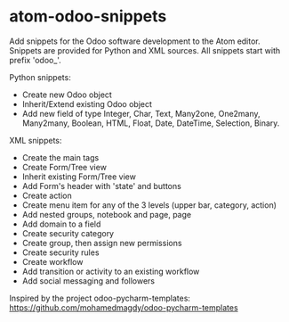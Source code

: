 # atom-odoo-snippets

Add snippets for the Odoo software development to the Atom editor. Snippets are
provided for Python and XML sources. All snippets start with prefix 'odoo_'.

Python snippets:
- Create new Odoo object
- Inherit/Extend existing Odoo object
- Add new field of type Integer, Char, Text, Many2one, One2many, Many2many,
Boolean, HTML, Float, Date, DateTime, Selection, Binary.

XML snippets:
- Create the main tags
- Create Form/Tree view
- Inherit existing Form/Tree view
- Add Form's header with 'state' and buttons
- Create action
- Create menu item for any of the 3 levels (upper bar, category, action)
- Add nested groups, notebook and page, page
- Add domain to a field
- Create security category
- Create group, then assign new permissions
- Create security rules
- Create workflow
- Add transition or activity to an existing workflow
- Add social messaging and followers

Inspired by the project odoo-pycharm-templates:
https://github.com/mohamedmagdy/odoo-pycharm-templates
